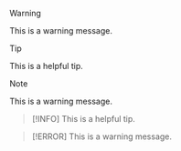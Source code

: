 
> [!WARNING]
> This is a warning message.

> [!TIP]
> This is a helpful tip.


> [!NOTE]
> This is a warning message.

> [!INFO]
> This is a helpful tip.


> [!ERROR]
> This is a warning message.
